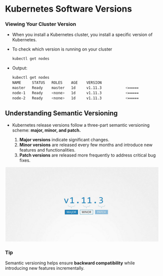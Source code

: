 # Kubernetes Software Versions

### Viewing Your Cluster Version
-   When you install a Kubernetes cluster, you install a specific version of Kubernetes.

-    To check which version is running on your cluster
        ```bash
        kubectl get nodes
        ```

-   Output:
    ```bash
    kubectl get nodes
    NAME     STATUS   ROLES    AGE    VERSION
    master   Ready    master   1d     v1.11.3           <=====
    node-1   Ready    <none>   1d     v1.11.3           <=====
    node-2   Ready    <none>   1d     v1.11.3           <=====
    ```

## Understanding Semantic Versioning

-   Kubernetes release versions follow a three-part semantic versioning scheme: **major, minor, and patch.**

    1. **Major versions** indicate significant changes.
    2. **Minor versions** are released every few months and introduce new features and functionalities.
    3. **Patch versions** are released more frequently to address critical bug fixes.

![](../../images/kubernetes_cluster2.png)

### Tip

Semantic versioning helps ensure **backward compatibility** while introducing new features incrementally.

